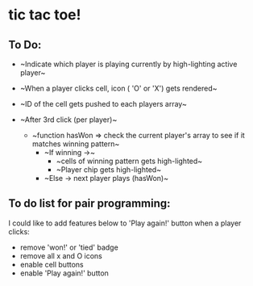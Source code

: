 # tic tac toe!

## To Do:

- ~Indicate which player is playing currently by high-lighting active player~
- ~When a player clicks cell, icon ( 'O' or 'X') gets rendered~
- ~ID of the cell gets pushed to each players array~

- ~After 3rd click (per player)~
  - ~function hasWon => check the current player's array to see if it matches winning pattern~
    - ~If winning ->~
      - ~cells of winning pattern gets high-lighted~
      - ~Player chip gets high-lighted~
    - ~Else -> next player plays (hasWon)~

## To do list for pair programming:

I could like to add features below to 'Play again!' button when a player clicks:

- remove 'won!' or 'tied' badge
- remove all x and O icons 
- enable cell buttons
- enable 'Play again!' button
